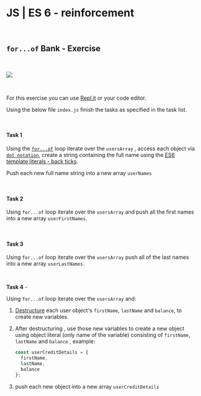# JS | ES 6 - reinforcement

<br>

## `for...of` Bank - Exercise

<br>

![](https://media.giphy.com/media/3o6ZtpoNGDS4cZ8GWY/giphy.gif)

<br>

For this exercise you can use [Repl.it](https://repl.it/) or your code editor.

Using the below file `index.js` finish the tasks as specified in the task list.

<br>

#### Task 1

Using the [`for...of`](https://developer.mozilla.org/en-US/docs/Web/JavaScript/Reference/Statements/for...of) loop iterate over the `usersArray` , access each object via [`dot notation`](https://developer.mozilla.org/en-US/docs/Web/JavaScript/Reference/Operators/Property_accessors), create a string containing the full name using the [ES6 template literals - back ticks](https://developer.mozilla.org/en-US/docs/Web/JavaScript/Reference/Template_literals).

Push each new full name string into a new array `userNames`

<br>

#### Task 2

Using `for...of` loop iterate over the `usersArray` and push all the first names into a new array `userFirstNames`.

<br>

#### Task 3

Using `for...of` loop iterate over the `usersArray` push all of the last names into a new array `userLastNames`.

<br>

**Task 4** -

Using `for...of` loop iterate over the `usersArray` and:

1. [Destructure](https://developer.mozilla.org/en-US/docs/Web/JavaScript/Reference/Operators/Destructuring_assignment#Object_destructuring) each user object's `firstName`, `lastName` and `balance`, to create new variables.

2. After destructuring , use those new variables to create a new object using object literal (only name of the variable) consisting of `firstName`, `lastName` and `balance` , example:

   ```js
   const userCreditDetails = {
     firstName,
     lastName,
     balance
   };
   ```

3. push each new object into a new array `userCreditDetails`

<br>
